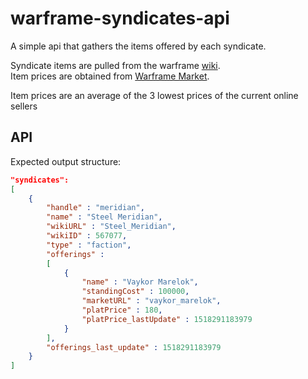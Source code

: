 # warframe-syndicates-api
A simple api that gathers the items offered by each syndicate.

Syndicate items are pulled from the warframe [wiki](http://warframe.wikia.com/).  
Item prices are obtained from [Warframe Market](https://warframe.market/).

Item prices are an average of the 3 lowest prices of the current online sellers

## API

Expected output structure:
```json
"syndicates":
[
    {
        "handle" : "meridian",
        "name" : "Steel Meridian",
        "wikiURL" : "Steel_Meridian",
        "wikiID" : 567077,
        "type" : "faction",
        "offerings" :
        [
            {
                "name" : "Vaykor Marelok",
                "standingCost" : 100000,
                "marketURL" : "vaykor_marelok",
                "platPrice" : 180,
                "platPrice_lastUpdate" : 1518291183979
            }
        ],
        "offerings_last_update" : 1518291183979
    }
]
```
